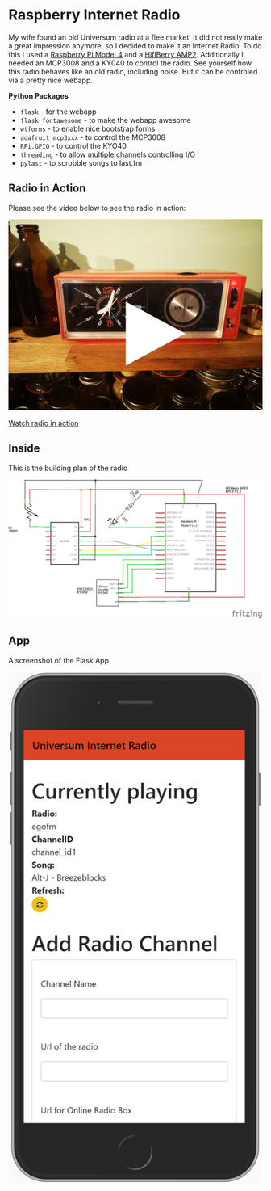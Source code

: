 # Raspberry Internet Radio

My wife found an old Universum radio at a flee market. It did not really make a great
impression anymore, so I decided to make it an Internet Radio.
To do this I used a [Raspberry Pi Model 4](https://www.raspberrypi.org/products/raspberry-pi-4-model-b/)
and a [HifiBerry AMP2](https://www.hifiberry.com/shop/boards/hifiberry-amp2/). Additionally
I needed an MCP3008 and a KY040 to control the radio. See yourself how this
radio behaves like an old radio, including noise. But it can be controled via 
a pretty nice webapp.

**Python Packages**

- `flask` - for the webapp
- `flask_fontawesome` - to make the webapp awesome
- `wtforms` - to enable nice bootstrap forms
- `adafruit_mcp3xxx` - to control the MCP3008
- `RPi.GPIO` - to control the KYO40
- `threading` - to allow multiple channels controlling I/O
- `pylast` - to scrobble songs to last.fm

## Radio in Action

Please see the video below to see the radio in action:

![](fritzing/IMG_20200413_200322.jpg)

[Watch radio in action](./fritzing/radio_in_action.mp4)

## Inside

This is the building plan of the radio

![](fritzing/radio_sketch_schem.png)

## App

A screenshot of the Flask App

![](fritzing/screenshot.png)